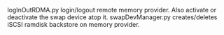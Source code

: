 logInOutRDMA.py		login/logout remote memory provider. Also activate or deactivate the swap device atop it.
swapDevManager.py	creates/deletes iSCSI ramdisk backstore on memory provider.
